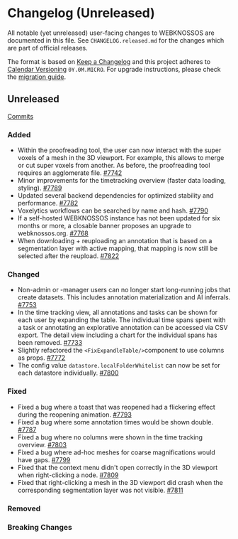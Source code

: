 # Changelog (Unreleased)

All notable (yet unreleased) user-facing changes to WEBKNOSSOS are documented in this file.
See `CHANGELOG.released.md` for the changes which are part of official releases.

The format is based on [Keep a Changelog](http://keepachangelog.com/en/1.0.0/)
and this project adheres to [Calendar Versioning](http://calver.org/) `0Y.0M.MICRO`.
For upgrade instructions, please check the [migration guide](MIGRATIONS.released.md).

## Unreleased
[Commits](https://github.com/scalableminds/webknossos/compare/24.05.0...HEAD)

### Added
- Within the proofreading tool, the user can now interact with the super voxels of a mesh in the 3D viewport. For example, this allows to merge or cut super voxels from another. As before, the proofreading tool requires an agglomerate file. [#7742](https://github.com/scalableminds/webknossos/pull/7742)
- Minor improvements for the timetracking overview (faster data loading, styling). [#7789](https://github.com/scalableminds/webknossos/pull/7789)
- Updated several backend dependencies for optimized stability and performance. [#7782](https://github.com/scalableminds/webknossos/pull/7782)
- Voxelytics workflows can be searched by name and hash. [#7790](https://github.com/scalableminds/webknossos/pull/7790)
- If a self-hosted WEBKNOSSOS instance has not been updated for six months or more, a closable banner proposes an upgrade to webknossos.org. [#7768](https://github.com/scalableminds/webknossos/pull/7768)
- When downloading + reuploading an annotation that is based on a segmentation layer with active mapping, that mapping is now still be selected after the reupload. [#7822](https://github.com/scalableminds/webknossos/pull/7822)

### Changed
- Non-admin or -manager users can no longer start long-running jobs that create datasets. This includes annotation materialization and AI inferrals. [#7753](https://github.com/scalableminds/webknossos/pull/7753)
- In the time tracking view, all annotations and tasks can be shown for each user by expanding the table. The individual time spans spent with a task or annotating an explorative annotation can be accessed via CSV export. The detail view including a chart for the individual spans has been removed. [#7733](https://github.com/scalableminds/webknossos/pull/7733)
- Slightly refactored the `<FixExpandleTable/>`component to use columns as props. [#7772](https://github.com/scalableminds/webknossos/pull/7772)
- The config value `datastore.localFolderWhitelist` can now be set for each datastore individually. [#7800](https://github.com/scalableminds/webknossos/pull/7800)

### Fixed
- Fixed a bug where a toast that was reopened had a flickering effect during the reopening animation. [#7793](https://github.com/scalableminds/webknossos/pull/7793)
- Fixed a bug where some annotation times would be shown double. [#7787](https://github.com/scalableminds/webknossos/pull/7787)
- Fixed a bug where no columns were shown in the time tracking overview. [#7803](https://github.com/scalableminds/webknossos/pull/7803)
- Fixed a bug where ad-hoc meshes for coarse magnifications would have gaps. [#7799](https://github.com/scalableminds/webknossos/pull/7799)
- Fixed that the context menu didn't open correctly in the 3D viewport when right-clicking a node. [#7809](https://github.com/scalableminds/webknossos/pull/7809)
- Fixed that right-clicking a mesh in the 3D viewport did crash when the corresponding segmentation layer was not visible. [#7811](https://github.com/scalableminds/webknossos/pull/7811)

### Removed

### Breaking Changes
